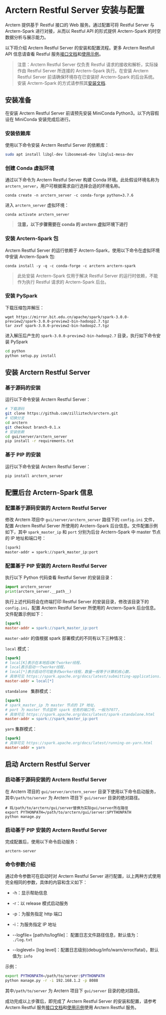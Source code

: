 # Arctern Restful Server 安装与配置

Arctern 提供基于 Restful 接口的 Web 服务。通过配置可将 Restful Server 与 Arctern-Spark 进行对接，从而以 Restful API 的形式提供 Arctern-Spark 的时空数据分析与展示能力。

以下将介绍 Arctern Restful Server 的安装和配置流程。更多 Arctern Restfull API 信息请查看 Restful 服务[接口文档](./api/api.html)和[使用示例](./restful_quick_start.md)。

> 注意：Arctern Restful Server 仅负责 Restful 请求的接收和解析，实际操作由 Restful Server 所连接的 Arctern-Spark 执行。在安装 Arctern Restful Server 前请确保环境存在已安装好 Arctern-Spark 的后台系统。安装 Arctern-Spark 的方式请参照其[安装文档](../spark/installation_and_deployment/installation_and_deployment.html).

## 安装准备

在安装 Arctern Restful Server 前请预先安装 MiniConda Python3。以下内容假设在 MiniConda 安装完成后进行。

### 安装依赖库

使用以下命令安装 Arctern Restful Server 的依赖库：
```bash
sudo apt install libgl-dev libosmesa6-dev libglu1-mesa-dev
```

### 创建 Conda 虚拟环境

通过以下命令为 Arctern Restful Server 构建 Conda 环境。此处假设环境名称为 `arctern_server`，用户可根据需求自行选择合适的环境名称。

```shell
conda create -n arctern_server -c conda-forge python=3.7.6
```

进入 `arctern_server` 虚拟环境：
```shell
conda activate arctern_server
```

> **注意，以下步骤需要在 conda 的 arctern 虚拟环境下进行**

### 安装 Arctern-Spark 包

Arctern Restful Server 的运行依赖于 Arctern-Spark，使用以下命令在虚拟环境中安装 Arctern-Spark 包:

```shell
conda install -y -q -c conda-forge -c arctern arctern-spark
```

> 此处安装 Arctern-Spark 仅用于解决 Restful Server 的运行时依赖，不能作为执行 Restful 请求的 Arctern-Spark 后台。

### 安装 PySpark

下载压缩包并解压：

```shell
wget https://mirror.bit.edu.cn/apache/spark/spark-3.0.0-preview2/spark-3.0.0-preview2-bin-hadoop2.7.tgz
tar zxvf spark-3.0.0-preview2-bin-hadoop2.7.tgz
```

进入解压后产生的 `spark-3.0.0-preview2-bin-hadoop2.7` 目录，执行如下命令安装 PySpark

```bash
cd python
python setup.py install
```

## 安装 Arctern Restful Server

### 基于源码的安装

运行以下命令安装 Arctern Restful Server：

```bash
# 下载源码
git clone https://github.com/zilliztech/arctern.git
# 切换分支
cd arctern
git checkout branch-0.1.x
# 安装依赖
cd gui/server/arctern_server
pip install -r requirements.txt
```

### 基于 PIP 的安装

运行以下命令安装 Arctern Restful Server：

```bash
pip install arctern_server
```

## 配置后台 Arctern-Spark 信息

### 配置基于源码安装的 Arctern Restful Server

修改 Arctern 项目中 `gui/server/arctern_server` 路径下的 `config.ini` 文件，配置 Arctern Restful Server 所使用的 Arctern-Spark 后台信息。文件配置示例如下，其中 `spark_master_ip` 和 `port` 分别为后台 Arctern-Spark 中 master 节点的 IP 地址和端口号：

```bash
[spark]
master-addr = spark://spark_master_ip:port
```

### 配置基于 PIP 安装的 Arctern Restful Server

执行以下 Python 代码查看 Restful Server 的安装目录：

```python
import arctern_server
print(arctern_server.__path__)
```

执行上述代码将会在终端打印 Restful Server 的安装目录，修改该目录下的 `config.ini`，配置 Arctern Restful Server 所使用的 Arctern-Spark 后台信息。文件配置示例如下：

```ini
[spark]
master-addr = spark://spark_master_ip:port
```

`master-addr` 的值根据 spark 部署模式的不同有以下三种情况：

`local` 模式：

```ini
[spark]
# local[K]表示在本地启动K个worker线程，
# local表示启动一个worker线程，
# local[*]表示启动尽可能多的worker线程，数量一般等于计算机核心数，
# 具体可见 https://spark.apache.org/docs/latest/submitting-applications.html
master-addr = local[*]
```

`standalone ` 集群模式：

```ini
[spark]
# spark_master_ip 为 master 节点的 IP 地址，
# port 为 master 节点监听 spark 任务的端口号，一般为7077，
# 具体可见 https://spark.apache.org/docs/latest/spark-standalone.html
master-addr = spark://spark_master_ip:port
```

`yarn` 集群模式：

```ini
[spark]
# 具体可见 https://spark.apache.org/docs/latest/running-on-yarn.html
master-addr = yarn
```

## 启动 Arctern Restful Server

### 启动基于源码安装的 Arctern Restful Server

在 Arctern 项目的 `gui/server/arctern_server` 目录下使用以下命令启动服务，其中`/path/to/server` 为 Arctern 项目下 `gui/server` 目录的绝对路径。

```shell
# 将/path/to/arctern/gui/server替换为实际gui/server所在路径
export PYTHONPATH=/path/to/arctern/gui/server:$PYTHONPATH
python manage.py
```

### 启动基于 PIP 安装的 Arctern Restful Server

完成配置后，使用以下命令启动服务：

```shell
arctern-server
```

### 命令参数介绍

通过命令参数可在启动时对 Arctern Restful Server 进行配置，以上两种方式使用完全相同的参数，具体的内容和含义如下：


* -h：显示帮助信息

* -r：以 release 模式启动服务

* -p：为服务指定 http 端口

* -i：为服务指定 IP 地址

* --logfile= [path/to/logfile]： 配置日志文件路径信息，默认值为：` ./log.txt`

* --loglevel= [log level]：配置日志级别(debug/info/warn/error/fatal)，默认值为: `info` 

示例：

```bash
export PYTHONPATH=/path/to/server:$PYTHONPATH
python manage.py -r -i 192.168.1.2 -p 8088 
```

其中`/path/to/server` 为 Arctern 项目下 `gui/server` 目录的绝对路径。


成功完成以上步骤后，即完成了 Arctern Restful Server 的安装和配置，请参考 Arctern Restful 服务[接口文档](./api/api.html)和[使用示例](./restful_quick_start.md)使用 Arctern Restful 服务。

